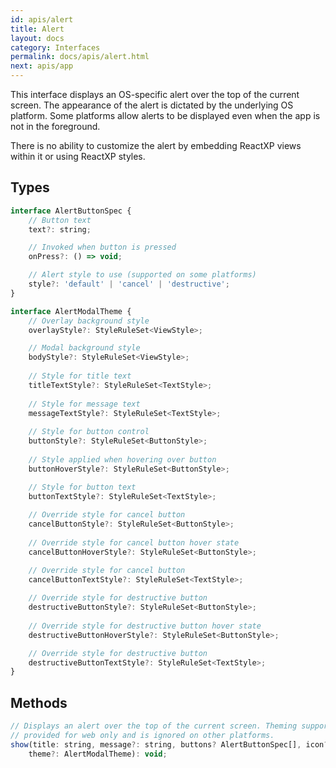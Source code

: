 ```yaml
---
id: apis/alert
title: Alert
layout: docs
category: Interfaces
permalink: docs/apis/alert.html
next: apis/app
---
```


This interface displays an OS-specific alert over the top of the current screen. The appearance of the alert is dictated by the underlying OS platform. Some platforms allow alerts to be displayed even when the app is not in the foreground.

There is no ability to customize the alert by embedding ReactXP views within it or using ReactXP styles.

## Types
``` javascript
interface AlertButtonSpec {
    // Button text
    text?: string;

    // Invoked when button is pressed
    onPress?: () => void;

    // Alert style to use (supported on some platforms)
    style?: 'default' | 'cancel' | 'destructive';
}

interface AlertModalTheme {
    // Overlay background style
    overlayStyle?: StyleRuleSet<ViewStyle>;

    // Modal background style
    bodyStyle?: StyleRuleSet<ViewStyle>;
    
    // Style for title text
    titleTextStyle?: StyleRuleSet<TextStyle>;
    
    // Style for message text
    messageTextStyle?: StyleRuleSet<TextStyle>;
    
    // Style for button control
    buttonStyle?: StyleRuleSet<ButtonStyle>;
    
    // Style applied when hovering over button
    buttonHoverStyle?: StyleRuleSet<ButtonStyle>;

    // Style for button text
    buttonTextStyle?: StyleRuleSet<TextStyle>;
    
    // Override style for cancel button
    cancelButtonStyle?: StyleRuleSet<ButtonStyle>;
    
    // Override style for cancel button hover state
    cancelButtonHoverStyle?: StyleRuleSet<ButtonStyle>;

    // Override style for cancel button
    cancelButtonTextStyle?: StyleRuleSet<TextStyle>;
    
    // Override style for destructive button
    destructiveButtonStyle?: StyleRuleSet<ButtonStyle>;
    
    // Override style for destructive button hover state
    destructiveButtonHoverStyle?: StyleRuleSet<ButtonStyle>;

    // Override style for destructive button
    destructiveButtonTextStyle?: StyleRuleSet<TextStyle>;
}
```

## Methods
``` javascript
// Displays an alert over the top of the current screen. Theming support is
// provided for web only and is ignored on other platforms.
show(title: string, message?: string, buttons? AlertButtonSpec[], icon?: string,
    theme?: AlertModalTheme): void;
```

